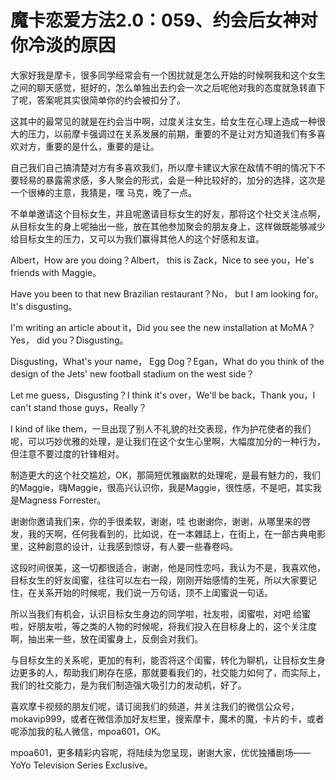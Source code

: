 # 魔卡恋爱方法2.0：059、约会后女神对你冷淡的原因

大家好我是摩卡，很多同学经常会有一个困扰就是怎么开始的时候啊我和这个女生之间的聊天感觉，挺好的，怎么单独出去约会一次之后呢他对我的态度就急转直下了呢，答案呢其实很简单你的约会被扣分了。

这其中的最常见的就是在约会当中啊，过度关注女生，给女生在心理上造成一种很大的压力，以前摩卡强调过在关系发展的前期，重要的不是让对方知道我们有多喜欢对方，重要的是什么，重要的是让。

自己我们自己搞清楚对方有多喜欢我们，所以摩卡建议大家在敌情不明的情况下不要轻易的暴露需求感，多人聚会的形式，会是一种比较好的，加分的选择，这次是一个很棒的主意，我猜是，嘿 马克，晚了一点。

不单单邀请这个目标女生，并且呢邀请目标女生的好友，那将这个社交关注点啊，从目标女生的身上呢抽出一些，放在其他参加聚会的朋友身上，这样做既能够减少给目标女生的压力，又可以为我们赢得其他人的这个好感和友谊。

Albert，How are you doing？Albert， this is Zack，Nice to see you，He's friends with Maggie。

Have you been to that new Brazilian restaurant？No， but I am looking for。It's disgusting。

I'm writing an article about it，Did you see the new installation at MoMA？Yes， did you？Disgusting。

Disgusting，What's your name， Egg Dog？Egan，What do you think of the design of the Jets' new football stadium on the west side？

Let me guess，Disgusting？I think it's over，We'll be back，Thank you，I can't stand those guys，Really？

I kind of like them，一旦出现了别人不礼貌的社交表现，作为护花使者的我们呢，可以巧妙优雅的处理，是让我们在这个女生心里啊，大幅度加分的一种行为，但注意不要过度的针锋相对。

制造更大的这个社交尴尬，OK，那简短优雅幽默的处理呢，是最有魅力的，我们的Maggie，嗨Maggie，很高兴认识你，我是Maggie，很性感，不是吧，其实我是Magness Forrester。

谢谢你邀请我们来，你的手很柔软，谢谢，哇 也谢谢你，谢谢，从哪里来的啓发，我的天啊，任何我看到的，比如说，在一本雜誌上，在街上，在一部古典电影里，这种創意的设计，让我感到惊讶，有人要一些春卷吗。

这段时间很美，这一切都很适合，谢谢，他是同性恋吗，我认为不是，我喜欢他，目标女生的好友闺蜜，往往可以左右一段，刚刚开始感情的生死，所以大家要记住，在关系开始的时候呢，我们说一万句话，顶不上闺蜜说一句话。

所以当我们有机会，认识目标女生身边的同学啦，社友啦，闺蜜啦，对吧 给蜜啦，好朋友啦，等之类的人物的时候呢，将我们投入在目标身上的，这个关注度啊，抽出来一些，放在闺蜜身上，反倒会对我们。

与目标女生的关系呢，更加的有利，能否将这个闺蜜，转化为聊机，让目标女生身边更多的人，帮助我们刷存在感，那就要看我们的，社交能力如何了，而实际上，我们的社交能力，是为我们制造强大吸引力的发动机，好了。

喜欢摩卡视频的朋友们呢，请订阅我们的频道，并关注我们的微信公众号，mokavip999，或者在微信添加好友栏里，搜索摩卡，魔术的魔，卡片的卡，或者呢添加我的私人微信，mpoa601，OK。

mpoa601，更多精彩内容呢，将陆续为您呈现，谢谢大家，优优独播剧场——YoYo Television Series Exclusive。

